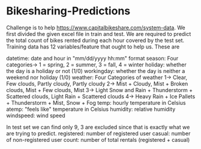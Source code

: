 # Bikesharing-Predictions

Challenge is to help https://www.capitalbikeshare.com/system-data. We first divided the given excel file in train and test. We are required to predict the total count of bikes rented during each hour covered by the test set. Training data has 12 variables/feature that ought to help us. These are 

datetime:   date and hour in "mm/dd/yyyy hh:mm" format
season:     Four categories-> 1 = spring, 2 = summer, 3 = fall, 4 = winter
holiday:    whether the day is a holiday or not (1/0)
workingday: whether the day is neither a weekend nor holiday (1/0)
weather:    Four Categories of weather
            1-> Clear, Few clouds, Partly cloudy, Partly cloudy
            2-> Mist + Cloudy, Mist + Broken clouds, Mist + Few clouds, Mist
            3-> Light Snow and Rain + Thunderstorm + Scattered clouds, Light Rain + Scattered clouds
            4-> Heavy Rain + Ice Pallets + Thunderstorm + Mist, Snow + Fog
temp:       hourly temperature in Celsius
atemp:      "feels like" temperature in Celsius
humidity:   relative humidity
windspeed:  wind speed



In test set we can find only 9, 3 are excluded since that is exactly what we are trying to predict.
registered: number of registered user
casual:     number of non-registered user
count:      number of total rentals (registered + casual)
